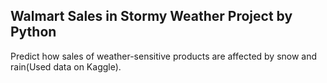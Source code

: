 ## Walmart Sales in Stormy Weather Project by Python

Predict how sales of weather-sensitive products are affected by snow and rain(Used data on Kaggle).
